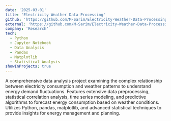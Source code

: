 ```yaml
---
date: '2025-03-01'
title: 'Electricity Weather Data Processing'
github: 'https://github.com/M-Sarim/Electricity-Weather-Data-Processing'
external: 'https://github.com/M-Sarim/Electricity-Weather-Data-Processing'
company: 'Research'
tech:
  - Python
  - Jupyter Notebook
  - Data Analysis
  - Pandas
  - Matplotlib
  - Statistical Analysis
showInProjects: true
---
```


A comprehensive data analysis project examining the complex relationship between electricity consumption and weather patterns to understand energy demand fluctuations. Features extensive data preprocessing, statistical correlation analysis, time series modeling, and predictive algorithms to forecast energy consumption based on weather conditions. Utilizes Python, pandas, matplotlib, and advanced statistical techniques to provide insights for energy management and planning.
